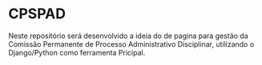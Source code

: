 # CPSPAD
Neste repositório será desenvolvido a ideia do de pagina para gestão da Comissão Permanente de Processo Administrativo Disciplinar, utilizando o Django/Python como ferramenta Pricipal.
